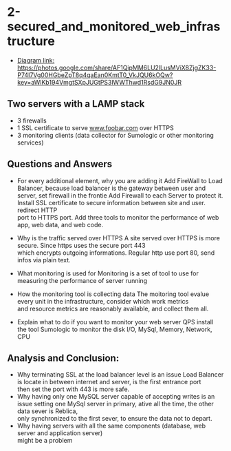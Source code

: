 # 2-secured_and_monitored_web_infrastructure
+ [Diagram link:](https://photos.google.com/share/AF1QipMM6LU2lLusMViX8ZjgZK33-P74I7Vg00HGbeZpT8q4qaEan0KmtT0_VkJQU6kOQw?key=aWlKb194VmgtSXpJUGtPS3lWWThwd1RsdG9JN0JR)
  https://photos.google.com/share/AF1QipMM6LU2lLusMViX8ZjgZK33-P74I7Vg00HGbeZpT8q4qaEan0KmtT0_VkJQU6kOQw?key=aWlKb194VmgtSXpJUGtPS3lWWThwd1RsdG9JN0JR

## Two servers with a LAMP stack
+ 3 firewalls
+ 1 SSL certificate to serve www.foobar.com over HTTPS
+ 3 monitoring clients (data collector for Sumologic or other monitoring services)

## Questions and Answers
+ For every additional element, why you are adding it
  Add FireWall to Load Balancer, because load balancer is the gateway between user and  
  server, set firewall in the frontie
  Add Firewall to each Server to protect it.
  Install SSL certificate to secure information between site and user. redirect HTTP  
  port to HTTPS port.
  Add three tools to monitor the performance of web app, web data, and web code.

+ Why is the traffic served over HTTPS
  A site served over HTTPS is more secure. Since https uses the secure port 443  
  which encrypts outgoing informations. Regular http use port 80, send infos via plain text.

+ What monitoring is used for
  Monitoring is a set of tool to use for measuring the performance of server running

+ How the monitoring tool is collecting data
  The moitoring tool evalue every unit in the infrastructure, consider which work metrics  
  and resource metrics are reasonably available, and collect them all.
+ Explain what to do if you want to monitor your web server QPS
  install the tool Sumologic to monitor the disk I/O, MySql, Memory, Network, CPU

## Analysis and Conclusion:  
+ Why terminating SSL at the load balancer level is an issue
    Load Balancer is locate in between internet and server, is the first entrance port  
    then set the port with 443 is more safe.
+ Why having only one MySQL server capable of accepting writes is an issue
    setting one MySql server in primary, ative all the time, the other data sever is Reblica,  
    only synchronized to the first sever, to ensure the data not to depart.
+ Why having servers with all the same components (database, web server and application server)  
might be a problem
